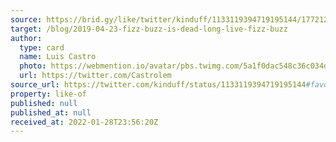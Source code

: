 ```yaml
---
source: https://brid.gy/like/twitter/kinduff/1133119394719195144/17721280
target: /blog/2019-04-23-fizz-buzz-is-dead-long-live-fizz-buzz
author:
  type: card
  name: Luis Castro
  photo: https://webmention.io/avatar/pbs.twimg.com/5a1f0dac548c36c034dff824ee4c8e729c956d32c601194f4ee0e9d5f6ad5258.jpg
  url: https://twitter.com/Castrolem
source_url: https://twitter.com/kinduff/status/1133119394719195144#favorited-by-17721280
property: like-of
published: null
published_at: null
received_at: 2022-01-28T23:56:20Z
---
```



